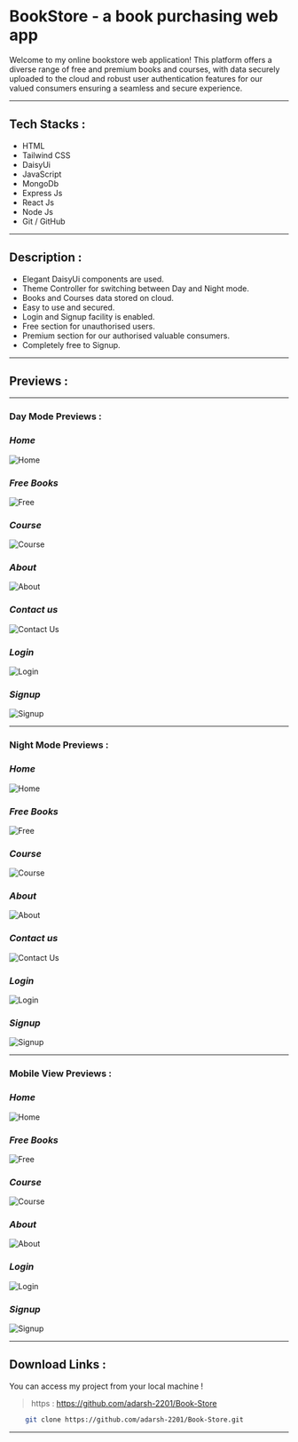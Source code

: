 # **BookStore - a book purchasing web app**

Welcome to my online bookstore web application! This platform offers a diverse range of free and premium books and courses, with data securely uploaded to the cloud and robust user authentication features for our valued consumers ensuring a seamless and secure experience.
___

## **Tech Stacks :** 
* HTML
* Tailwind CSS
* DaisyUi
* JavaScript
* MongoDb
* Express Js
* React Js
* Node Js
* Git / GitHub
___

## **Description :** 
* Elegant DaisyUi components are used.
* Theme Controller for switching between Day and Night mode.
* Books and Courses data stored on cloud.
* Easy to use and secured.
* Login and Signup facility is enabled.
* Free section  for unauthorised users.
* Premium section  for our authorised valuable consumers.
* Completely free to Signup.
___

## **Previews :**  
___

### **Day Mode Previews :**
### *Home*
![Home](./Previews/Home-d.jpg)
### *Free Books*
![Free](./Previews/Free-d.jpg)
### *Course*
![Course](./Previews/Course-d.jpg)
### *About*
![About](./Previews/About-d.jpg)
### *Contact us*
![Contact Us](./Previews/Contact-d.jpg)
### *Login*
![Login](./Previews/Login-d.jpg)
### *Signup*
![Signup](./Previews/Signup-d.jpg)
___

### **Night Mode Previews :**
### *Home*
![Home](./Previews/Home-n.jpg)
### *Free Books*
![Free](./Previews/Free-n.jpg)
### *Course*
![Course](./Previews/Course-n.jpg)
### *About*
![About](./Previews/About-n.jpg)
### *Contact us*
![Contact Us](./Previews/Contact-n.jpg)
### *Login*
![Login](./Previews/Login-n.jpg)
### *Signup*
![Signup](./Previews/Signup-n.jpg)
___

### **Mobile View Previews :**
### *Home*
![Home](./Previews/m-Home.jpg)
### *Free Books*
![Free](./Previews/m-Free.jpg)
### *Course*
![Course](./Previews/m-Course.jpg)
### *About*
![About](./Previews/m-About.jpg)
### *Login*
![Login](./Previews/m-Login.jpg)
### *Signup*
![Signup](./Previews/m-Signup.jpg)
___

## **Download Links** : 
You can access my project from your local machine !
>https : https://github.com/adarsh-2201/Book-Store
```bash
    git clone https://github.com/adarsh-2201/Book-Store.git
```
___
